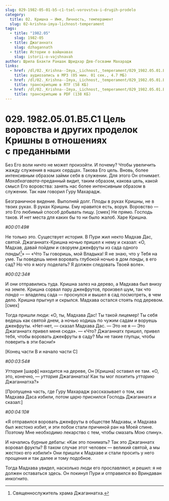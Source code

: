 ```yaml
---
slug: 029-1982-05-01-b5-c1-tsel-vorovstva-i-drugih-prodelo
category:
  title: 02. Кришна — Имя, Личность, темперамент
  slug: 02-krishna-imya-lichnost-temperament
tags:
  - title: "1982.05"
    slug: 1982-05
  - title: Джаганнатх
    slug: dzhagannath
  - title: Истории о вайшнавах
    slug: istorii-o-vajshnavah
author: Шрила Бхакти Ракшак Шридхар Дев-Госвами Махарадж
links:
  - href: /dl/02._Krishna--Imya,_Lichnost,_temperament/029_1982.05.01.B5.C1_SridharMj_Cel_vorovstva_i_drugih_prodelok_Krishny_v_otnoshenijah_s_predannymi.mp3
    title: аудиозапись в MP3 (05 мин. 01 сек., 4.7 МБ)
  - href: /dl/02._Krishna--Imya,_Lichnost,_temperament/029_1982.05.01.B5.C1_SridharMj_Cel_vorovstva_i_drugih_prodelok_Krishny_v_otnoshenijah_s_predannymi.rtf
    title: транскрипцию в RTF (58 КБ)
  - href: /dl/02._Krishna--Imya,_Lichnost,_temperament/029_1982.05.01.B5.C1_SridharMj_Cel_vorovstva_i_drugih_prodelok_Krishny_v_otnoshenijah_s_predannymi.pdf
    title: транскрипцию в PDF (138 КБ)
---
```


# 029. 1982.05.01.B5.C1 Цель воровства и других проделок Кришны в отношениях с преданными

Без Его воли ничто не может произойти. И почему? Чтобы увеличить жажду служения в наших сердцах. Такова Его цель. Вновь, более интенсивным образом займи себя в служении. Для этого Он отнимает. *Махабхагавата*-преданный видит, таким образом, какова цель, какой смысл Его воровства: занять нас более интенсивным образом в служении. Так нам говорил Гуру Махарадж.

Безграничное видение. Выполняй долг. Плоды в руках Кришны, не в твоих руках. В руках Кришны. Ему нравится есть, воруя. Воровство — это Его любимый способ добывать пищу. [смех] Не прямо. Господь таков. И нет места для каких бы то ни было жалоб. Харе Кришна.

*#00:01:49#*

Не только это. Существует история. В Пури жил некто Мадхав Дас, святой. Джаганнатх-Кришна ночью пришел к нему и сказал: «О, Мадхав, давай пойдем и своруем джекфруты из сада одного *панды*![^_ftn1]» — «Что Ты говоришь, мой Владыка! Я не знаю, что у Тебя на уме. Ты поведешь меня воровать глубокой ночью в дом *панды*, в его сад? Но что я могу поделать? Я должен следовать Твоей воле».

*#00:02:34#*

И они отправились туда. Кришна залез на дерево, а Мадхава был внизу на земле. Кришна сорвал пару джекфрутов, произвел шум, так что *панда* — владелец сада — проснулся и вышел в сад посмотреть, в чем дело. Кришна прыгнул и скрылся. Мадхава остался стоять под деревом. [смех]

Тогда пришли люди: «О, ты, Мадхава Дас! Ты такой лицемер! Ты себя ведешь как святой днем, а ночью ходишь по чужим садам и воруешь джекфруты. «Нет-нет, — сказал Мадхава Дас. — Это не я — Это Джаганнатх привел меня сюда». — «Что? Джаганнатх пришел, привел тебя, чтобы воровать джекфруты в саду? Мы не такие глупцы, чтобы поверить в эти басни!»

[Конец части В и начало части С]

*#00:03:54#*

*Уттария* [шарф] находится на дереве, Он [Кришна] оставил ее там. «О, это, конечно, — *уттария* Джаганнатха! Как ты мог похитить *уттарию* Джаганнатха?»

[Пропущена часть, где Гуру Махарадж рассказывает о том, как Мадхава Даса избили, потом царю приснился Господь Джаганнатх и сказал:]

*#00:04:10#*

«Я отправился воровать джекфруты в обществе Мадхавы, и Мадхава был жестоко избит, и эти побои стали причиной ран на Моей спине. Поэтому Мне необходимо лекарство с тем, чтобы смазать Мою спину».

И начались бурные дебаты: «Как это понимать? Так это Джаганнатх воровал фрукты? В таком случае этот человек — великий святой, а мы жестоко его избили!» Они пришли к Мадхаве и стали просить у него прощения и так далее и тому подобное.

Тогда Мадхава увидел, насколько люди его прославляют, и решил: я не должен оставаться здесь. Он покинул Пури и отправился во Вриндаван инкогнито.



[^_ftn1]: Священнослужитель храма Джаганнатха.

